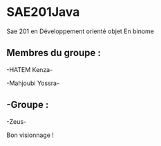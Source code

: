 # SAE201Java

Sae 201 en Développement orienté objet En binome 
## Membres du groupe :
-HATEM Kenza-

-Mahjoubi Yossra- 
## -Groupe :
-Zeus-

Bon visionnage !
